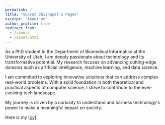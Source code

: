 ```yaml
---
permalink: /
title: "Sukrut Shishupal's Pages"
excerpt: "About me"
author_profile: true
redirect_from: 
  - /about/
  - /about.html
---
```


As a PhD student in the Department of Biomedical Informatics at the University of Utah, I am deeply passionate about technology and its transformative potential. My research focuses on advancing cutting-edge domains such as artificial intelligence, machine learning, and data science. 

I am committed to exploring innovative solutions that can address complex real-world problems. With a solid foundation in both theoretical and practical aspects of computer science, I strive to contribute to the ever-evolving tech landscape. 

My journey is driven by a curiosity to understand and harness technology's power to make a meaningful impact on society.

Here is my [[cv]](/files/Resume_Sukrut_Shishupal.pdf).
